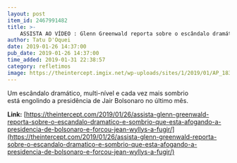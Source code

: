 ```yaml
---
layout: post
item_id: 2467991482
title: >-
    ASSISTA AO VÍDEO : Glenn Greenwald reporta sobre o escândalo dramático e sombrio que está afogando a presidência de Bolsonaro e forçou Jean Wyllys a fugir
author: Tatu D'Oquei
date: 2019-01-26 14:37:00
pub_date: 2019-01-26 14:37:00
time_added: 2019-01-31 22:38:57
category: refletimos
image: https://theintercept.imgix.net/wp-uploads/sites/1/2019/01/AP_18347742043606-1548517572.jpg?auto=compress%2Cformat&q=90&fit=crop&w=1200&h=800
---
```


Um escândalo dramático, multi-nível e cada vez mais sombrio está engolindo a presidência de Jair Bolsonaro no último mês.

**Link:** [https://theintercept.com/2019/01/26/assista-glenn-greenwald-reporta-sobre-o-escandalo-dramatico-e-sombrio-que-esta-afogando-a-presidencia-de-bolsonaro-e-forcou-jean-wyllys-a-fugir/](https://theintercept.com/2019/01/26/assista-glenn-greenwald-reporta-sobre-o-escandalo-dramatico-e-sombrio-que-esta-afogando-a-presidencia-de-bolsonaro-e-forcou-jean-wyllys-a-fugir/)

